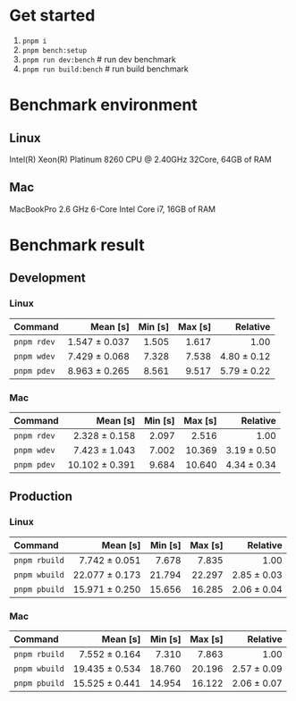 # Get started
1. `pnpm i`
2. `pnpm bench:setup`
3. `pnpm run dev:bench` # run dev benchmark
4. `pnpm run build:bench` # run build benchmark








<!---benchStart-->
# Benchmark environment

## Linux
Intel(R) Xeon(R) Platinum 8260 CPU @ 2.40GHz 32Core, 64GB of RAM
## Mac
MacBookPro 2.6 GHz 6-Core Intel Core i7, 16GB of RAM

# Benchmark result

## Development 

### Linux 
| Command | Mean [s] | Min [s] | Max [s] | Relative |
|:---|---:|---:|---:|---:|
| `pnpm rdev` | 1.547 ± 0.037 | 1.505 | 1.617 | 1.00 |
| `pnpm wdev` | 7.429 ± 0.068 | 7.328 | 7.538 | 4.80 ± 0.12 |
| `pnpm pdev` | 8.963 ± 0.265 | 8.561 | 9.517 | 5.79 ± 0.22 |


### Mac
| Command | Mean [s] | Min [s] | Max [s] | Relative |
|:---|---:|---:|---:|---:|
| `pnpm rdev` | 2.328 ± 0.158 | 2.097 | 2.516 | 1.00 |
| `pnpm wdev` | 7.423 ± 1.043 | 7.002 | 10.369 | 3.19 ± 0.50 |
| `pnpm pdev` | 10.102 ± 0.391 | 9.684 | 10.640 | 4.34 ± 0.34 |


## Production

### Linux 
| Command | Mean [s] | Min [s] | Max [s] | Relative |
|:---|---:|---:|---:|---:|
| `pnpm rbuild` | 7.742 ± 0.051 | 7.678 | 7.835 | 1.00 |
| `pnpm wbuild` | 22.077 ± 0.173 | 21.794 | 22.297 | 2.85 ± 0.03 |
| `pnpm pbuild` | 15.971 ± 0.250 | 15.656 | 16.285 | 2.06 ± 0.04 |


### Mac
| Command | Mean [s] | Min [s] | Max [s] | Relative |
|:---|---:|---:|---:|---:|
| `pnpm rbuild` | 7.552 ± 0.164 | 7.310 | 7.863 | 1.00 |
| `pnpm wbuild` | 19.435 ± 0.534 | 18.760 | 20.196 | 2.57 ± 0.09 |
| `pnpm pbuild` | 15.525 ± 0.441 | 14.954 | 16.122 | 2.06 ± 0.07 |

<!---benchEnd-->
	
	
	
	
	
	
	
	